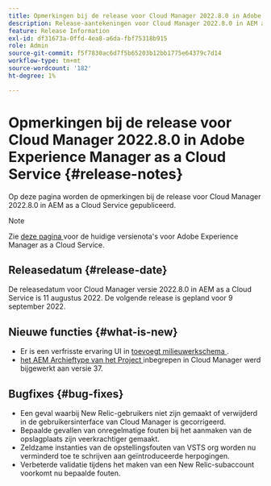```yaml
---
title: Opmerkingen bij de release voor Cloud Manager 2022.8.0 in Adobe Experience Manager as a Cloud Service
description: Release-aantekeningen voor Cloud Manager 2022.8.0 in AEM as a Cloud Service.
feature: Release Information
exl-id: df31673a-0ffd-4ea8-a6da-fbf75318b915
role: Admin
source-git-commit: f5f7830ac6d7f5b65203b12bb1775e64379c7d14
workflow-type: tm+mt
source-wordcount: '182'
ht-degree: 1%

---
```


# Opmerkingen bij de release voor Cloud Manager 2022.8.0 in Adobe Experience Manager as a Cloud Service {#release-notes}

Op deze pagina worden de opmerkingen bij de release voor Cloud Manager 2022.8.0 in AEM as a Cloud Service gepubliceerd.

>[!NOTE]
>
>Zie [ deze pagina ](/help/release-notes/release-notes-cloud/release-notes-current.md) voor de huidige versienota&#39;s voor Adobe Experience Manager as a Cloud Service.

## Releasedatum {#release-date}

De releasedatum voor Cloud Manager versie 2022.8.0 in AEM as a Cloud Service is 11 augustus 2022. De volgende release is gepland voor 9 september 2022.

## Nieuwe functies {#what-is-new}

* Er is een verfrisste ervaring UI in [ toevoegt milieuwerkschema ](/help/implementing/cloud-manager/manage-environments.md).
* [ het AEM Archieftype van het Project ](https://experienceleague.adobe.com/en/docs/experience-manager-core-components/using/developing/archetype/overview) inbegrepen in Cloud Manager werd bijgewerkt aan versie 37.

## Bugfixes {#bug-fixes}

* Een geval waarbij New Relic-gebruikers niet zijn gemaakt of verwijderd in de gebruikersinterface van Cloud Manager is gecorrigeerd.
* Bepaalde gevallen van onregelmatige fouten bij het aanmaken van de opslagplaats zijn veerkrachtiger gemaakt.
* Zeldzame instanties van de opstellingsfouten van VSTS org worden nu verminderd toe te schrijven aan geïntroduceerde herpogingen.
* Verbeterde validatie tijdens het maken van een New Relic-subaccount voorkomt nu bepaalde fouten.


